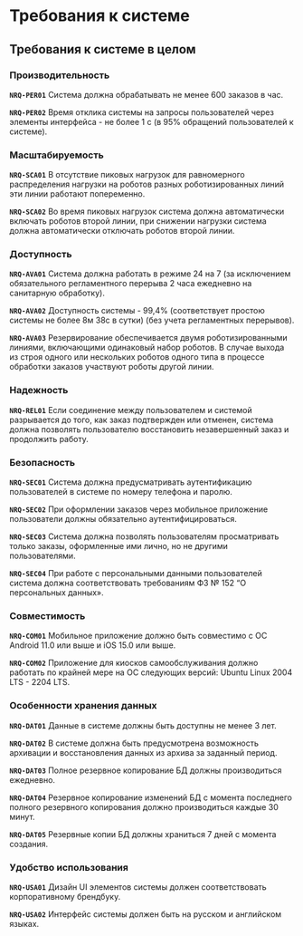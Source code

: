 # Требования к системе

## Требования к системе в целом

### Производительность

**`NRQ-PER01`** Система должна обрабатывать не менее 600 заказов в час.  

**`NRQ-PER02`** Время отклика системы на запросы пользователей через элементы интерфейса - не более 1 с (в 95% обращений пользователей к системе).

### Масштабируемость

**`NRQ-SCA01`** В отсутствие пиковых нагрузок для равномерного распределения нагрузки на роботов разных роботизированных линий эти линии работают попеременно.  

**`NRQ-SCA02`** Во время пиковых нагрузок система должна автоматически включать роботов второй линии, при снижении нагрузки система должна автоматически отключать роботов второй линии.

### Доступность

**`NRQ-AVA01`** Система должна работать в режиме 24 на 7 (за исключением обязательного регламентного перерыва 2 часа ежедневно на санитарную обработку).  

**`NRQ-AVA02`** Доступность системы - 99,4%  (соответствует простою системы не более 8м 38с в сутки) (без учета регламентных перерывов).  

**`NRQ-AVA03`** Резервирование обеспечивается двумя роботизированными линиями, включающими одинаковый набор роботов. В случае выхода из строя одного или нескольких роботов одного типа в процессе обработки заказов участвуют роботы другой линии.  

### Надежность

**`NRQ-REL01`** Если соединение между пользователем и системой разрывается до того, как заказ подтвержден или отменен, система должна позволять пользователю восстановить незавершенный заказ и продолжить работу.  

### Безопасность

**`NRQ-SEC01`** Система должна предусматривать аутентификацию пользователей в системе по номеру телефона и паролю.  

**`NRQ-SEC02`** При оформлении заказов через мобильное приложение пользователи должны обязательно аутентифицироваться.  

**`NRQ-SEC03`** Система должна позволять пользователям просматривать только заказы, оформленные ими лично, но не другими пользователями.  

**`NRQ-SEC04`** При работе с персональными данными пользователей система должна соответствовать требованиям ФЗ № 152 “О персональных данных».  

### Совместимость

**`NRQ-COM01`** Мобильное приложение должно быть совместимо с ОС Android 11.0 или выше и iOS 15.0 или выше. 

**`NRQ-COM02`** Приложение для киосков самообслуживания должно работать по крайней мере на ОС следующих версий: Ubuntu Linux 2004 LTS - 2204 LTS. 

### Особенности хранения данных

**`NRQ-DAT01`** Данные в системе должны быть доступны не менее 3 лет.  

**`NRQ-DAT02`** В системе должна быть предусмотрена возможность архивации и восстановления данных из архива за заданный период.  

**`NRQ-DAT03`** Полное резервное копирование БД должны производиться ежедневно.  

**`NRQ-DAT04`** Резервное копирование изменений БД с момента последнего полного резервного копирования должно производиться каждые 30 минут.    

**`NRQ-DAT05`** Резервные копии БД должны храниться 7 дней с момента создания.

### Удобство использования

**`NRQ-USA01`** Дизайн UI элементов системы должен соответствовать корпоративному брендбуку.   

**`NRQ-USA02`** Интерфейс системы должен быть на русском и английском языках.  